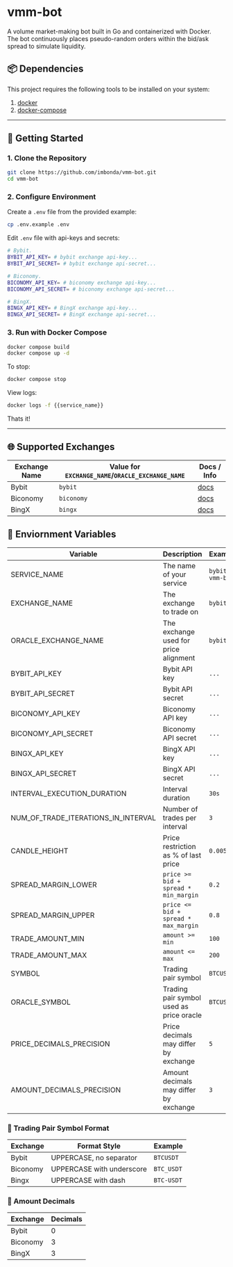 # vmm-bot
A volume market-making bot built in Go and containerized with Docker.<br/>
The bot continuously places pseudo-random orders within the bid/ask spread to simulate liquidity.

## 📦 Dependencies

This project requires the following tools to be installed on your system:
1. [docker](https://docs.docker.com/get-started/get-docker/)
2. [docker-compose](https://docs.docker.com/compose/install/)

---

## 🚀 Getting Started

### 1. Clone the Repository

```bash
git clone https://github.com/imbonda/vmm-bot.git
cd vmm-bot
```

### 2. Configure Environment

Create a `.env` file from the provided example:
```bash
cp .env.example .env
```

Edit `.env` file with api-keys and secrets:
```bash
# Bybit.
BYBIT_API_KEY= # bybit exchange api-key...
BYBIT_API_SECRET= # bybit exchange api-secret...

# Biconomy.
BICONOMY_API_KEY= # biconomy exchange api-key...
BICONOMY_API_SECRET= # biconomy exchange api-secret...

# BingX.
BINGX_API_KEY= # BingX exchange api-key...
BINGX_API_SECRET= # BingX exchange api-secret...
```

### 3. Run with Docker Compose

```bash
docker compose build
docker compose up -d
```

To stop:
```bash
docker compose stop
```

View logs:
```bash
docker logs -f {{service_name}}
```

Thats it!

---

## 🌐 Supported Exchanges

| Exchange Name     | Value for `EXCHANGE_NAME`/`ORACLE_EXCHANGE_NAME` | Docs / Info                                                         |
|-------------------|--------------------------------------------------|---------------------------------------------------------------------|
| Bybit             | `bybit`                                          | [docs](https://bybit-exchange.github.io/docs/v5/intro)              |
| Biconomy          | `biconomy`                                       | [docs](https://github.com/BiconomyOfficial/apidocs)                 |
| BingX             | `bingx`                                          | [docs](https://bingx-api.github.io/docs/#/en-us/spot/changelog)     |

## 🧾 Enviornment Variables

| Variable                            | Description                                 | Example            |
|-------------------------------------|---------------------------------------------|--------------------|
| SERVICE_NAME                        | The name of your service                    | `bybit-vmm-bot`    |
| EXCHANGE_NAME                       | The exchange to trade on                    | `bybit`            |
| ORACLE_EXCHANGE_NAME                | The exchange used for price alignment       | `bybit`            |
| BYBIT_API_KEY                       | Bybit API key                               | `...`              |
| BYBIT_API_SECRET                    | Bybit API secret                            | `...`              |
| BICONOMY_API_KEY                    | Biconomy API key                            | `...`              |
| BICONOMY_API_SECRET                 | Biconomy API secret                         | `...`              |
| BINGX_API_KEY                       | BingX API key                               | `...`              |
| BINGX_API_SECRET                    | BingX API secret                            | `...`              |
| INTERVAL_EXECUTION_DURATION         | Interval duration                           | `30s`              |
| NUM_OF_TRADE_ITERATIONS_IN_INTERVAL | Number of trades per interval               | `3`                |
| CANDLE_HEIGHT                       | Price restriction as % of last price        | `0.005`            |
| SPREAD_MARGIN_LOWER                 | `price >= bid + spread * min_margin`        | `0.2`              |
| SPREAD_MARGIN_UPPER                 | `price <= bid + spread * max_margin`        | `0.8`              |
| TRADE_AMOUNT_MIN                    | `amount >= min`                             | `100`              |
| TRADE_AMOUNT_MAX                    | `amount <= max`                             | `200`              |
| SYMBOL                              | Trading pair symbol                         | `BTCUSDT`          |
| ORACLE_SYMBOL                       | Trading pair symbol used as price oracle    | `BTCUSDT`          |
| PRICE_DECIMALS_PRECISION            | Price decimals may differ by exchange       | `5`                |
| AMOUNT_DECIMALS_PRECISION           | Amount decimals may differ by exchange      | `3`                |

### 🔀 Trading Pair Symbol Format

| Exchange                  | Format Style                                 | Example           |
|---------------------------|---------------------------------------------|--------------------|
| Bybit                     | UPPERCASE, no separator                     | `BTCUSDT`          |
| Biconomy                  | UPPERCASE with underscore                   | `BTC_USDT`         |
| Bingx                     | UPPERCASE with dash                         | `BTC-USDT`         |

### 🔢 Amount Decimals

| Exchange                  | Decimals    |
|---------------------------|-------------|
| Bybit                     | 0           |
| Biconomy                  | 3           |
| BingX                     | 3           |
